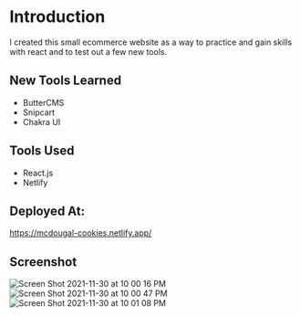 # Introduction

I created this small ecommerce website as a way to practice and gain skills with react and to test out a few new tools. 

## New Tools Learned
- ButterCMS
- Snipcart
- Chakra UI

## Tools Used
- React.js
- Netlify

## Deployed At:
https://mcdougal-cookies.netlify.app/

## Screenshot
![Screen Shot 2021-11-30 at 10 00 16 PM](https://user-images.githubusercontent.com/77703087/144174764-4ef774e0-836f-4abb-9963-2d124acafa58.png)
![Screen Shot 2021-11-30 at 10 00 47 PM](https://user-images.githubusercontent.com/77703087/144174808-11eae7d9-83f9-4d2c-b995-3c0729734d0e.png)
![Screen Shot 2021-11-30 at 10 01 08 PM](https://user-images.githubusercontent.com/77703087/144174841-12d8c5fa-7b50-4290-9408-c9f015a58cb6.png)
